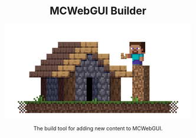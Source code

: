<h1 align="center">MCWebGUI Builder</h1>
<p align="center"><img image-rendering="pixelated" height="256px" width="520px" src="https://raw.githubusercontent.com/BastionMC/MCWebGUI-Builder/54ef580da6ddef0032dc0bc0d2bc60b963c23349/graphics/Steve_House.png"></img></p>
<p align="center">The build tool for adding new content to MCWebGUI.</p>

